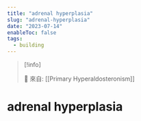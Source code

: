```yaml
---
title: "adrenal hyperplasia"
slug: "adrenal-hyperplasia"
date: "2023-07-14"
enableToc: false
tags:
  - building
---
```


> [!info]
>
> 🌱 來自: [[Primary Hyperaldosteronism]]

# adrenal hyperplasia
